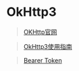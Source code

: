 # OkHttp3
> [OKHttp官网](http://square.github.io/okhttp/)

> [OkHttp3使用指南](http://www.qingpingshan.com/rjbc/az/110232.html)

> [Bearer Token](http://www.haomou.net/2014/08/13/2014_bare_token/)